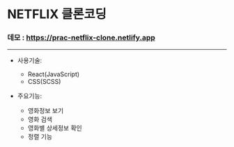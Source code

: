 # NETFLIX 클론코딩
### 데모 : https://prac-netflix-clone.netlify.app
----------

* 사용기술:
  * React(JavaScript)
  * CSS(SCSS)


* 주요기능:
  * 영화정보 보기
  * 영화 검색
  * 영화별 상세정보 확인
  * 정렬 기능
